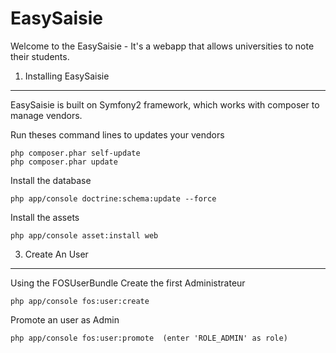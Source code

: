 EasySaisie
========================

Welcome to the EasySaisie - It's a webapp that allows universities to note their students.

1) Installing EasySaisie
----------------------------------
EasySaisie is built on Symfony2 framework, which works with composer to manage vendors.

Run theses command lines to updates your vendors 

    php composer.phar self-update
    php composer.phar update

Install the database

    php app/console doctrine:schema:update --force

Install the assets 
  
    php app/console asset:install web

3) Create An User
----------------------------------
Using the FOSUserBundle
Create the first Administrateur
	
	php app/console fos:user:create

Promote an user as Admin

	php app/console fos:user:promote  (enter 'ROLE_ADMIN' as role)
